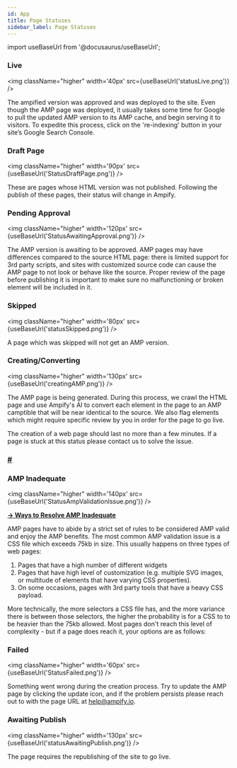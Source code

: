 ```yaml
---
id: App
title: Page Statuses
sidebar_label: Page Statuses
---
```

import useBaseUrl from '@docusaurus/useBaseUrl'; 


### Live 
<img className="higher" width='40px' src={useBaseUrl('statusLive.png')} />

The ampified version was approved and was deployed to the site. Even though the AMP page was deployed, it usually takes some time for Google to pull the updated AMP version to its AMP cache, and begin serving it to visitors. To expedite this process, click on the 're-indexing' button in your site’s Google Search Console.

### Draft Page
<img className="higher" width='90px' src={useBaseUrl('StatusDraftPage.png')} />

These are pages whose HTML version was not published. Following the publish of these pages, their status will change in Ampify.

### Pending Approval
<img className="higher" width='120px' src={useBaseUrl('StatusAwaitingApproval.png')} />

The AMP version is awaiting to be approved. AMP pages may have differences compared to the source HTML page: there is limited support for 3rd party scripts, and sites with customized source code can cause the AMP page to not look or behave like the source. Proper review of the page before publishing it is important to make sure no malfunctioning or broken element will be included in it.

### Skipped
<img className="higher" width='80px' src={useBaseUrl('statusSkipped.png')} />

A page which was skipped will not get an AMP version.

### Creating/Converting
<img className="higher" width='130px' src={useBaseUrl('creatingAMP.png')} />

The AMP page is being generated. During this process, we crawl the HTML page and use Ampify's AI to convert each element in the page to an AMP camptible that will be near identical to the source. We also flag elements which might require specific review by you in order for the page to go live.

The creation of a web page should last no more than a few minutes. If a page is stuck at this status please contact us to solve the issue.

<h3><a aria-hidden="true" tabindex="-1" class="anchor" id="#amp-validation-issue"></a><a class="hash-link" href="#amp-inadequate" title="Direct link to heading">#</a></h3>

### AMP Inadequate
<img className="higher" width='140px' src={useBaseUrl('StatusAmpValidationIssue.png')} />

**[→ Ways to Resolve AMP Inadequate](./resolve_inadequate#ways-to-resolve-amp-inadequate)**

 AMP pages have to abide by a strict set of rules to be considered AMP valid and enjoy the AMP benefits. The most common AMP validation issue is a CSS file which exceeds 75kb in size. This usually happens on three types of web pages:

1. Pages that have a high number of different widgets
2. Pages that have high level of customization (e.g. multiple SVG images, or multitude of elements that have varying CSS properties).
3. On some occasions, pages with 3rd party tools that have a heavy CSS payload.

More technically, the more selectors a CSS file has, and the more variance there is between those selectors, the higher the probability is for a CSS to to be heavier than the 75kb allowed. Most pages don't reach this level of complexity - but if a page does reach it, your options are as follows: 



### Failed
<img className="higher" width='60px' src={useBaseUrl('StatusFailed.png')} />

Something went wrong during the creation process. Try to update the AMP page by clicking the update icon, and if the problem persists please reach out to with the page URL at help@ampify.io.

### Awaiting Publish
<img className="higher" width='130px' src={useBaseUrl('statusAwaitingPublish.png')} />

The page requires the republishing of the site to go live. 

